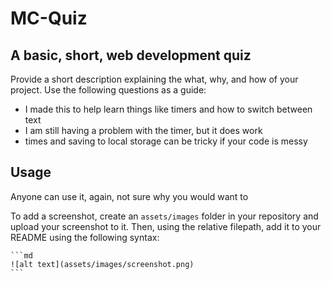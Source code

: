 # MC-Quiz

## A basic, short, web development quiz

Provide a short description explaining the what, why, and how of your project. Use the following questions as a guide:

- I made this to help learn things like timers and how to switch between text
- I am still having a problem with the timer, but it does work
- times and saving to local storage can be tricky if your code is messy

## Usage
Anyone can use it, again, not sure why you would want to

To add a screenshot, create an `assets/images` folder in your repository and upload your screenshot to it. Then, using the relative filepath, add it to your README using the following syntax:

    ```md
    ![alt text](assets/images/screenshot.png)
    ```
